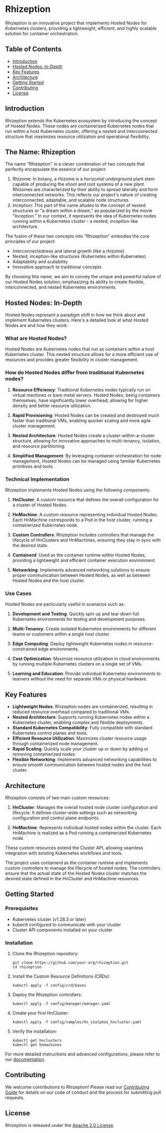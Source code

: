 # Rhizeption

Rhizeption is an innovative project that implements Hosted Nodes for Kubernetes clusters, providing a lightweight, efficient, and highly scalable solution for container orchestration.

## Table of Contents

- [Introduction](#introduction)
- [Hosted Nodes: In-Depth](#hosted-nodes-in-depth)
- [Key Features](#key-features)
- [Architecture](#architecture)
- [Getting Started](#getting-started)
- [Contributing](#contributing)
- [License](#license)

## Introduction

Rhizeption extends the Kubernetes ecosystem by introducing the concept of Hosted Nodes. These nodes are containerized Kubernetes nodes that run within a host Kubernetes cluster, offering a nested and interconnected structure that maximizes resource utilization and operational flexibility.

## The Name: Rhizeption
The name "Rhizeption" is a clever combination of two concepts that perfectly encapsulate the essence of our project:

1. Rhizome: In botany, a rhizome is a horizontal underground plant stem capable of producing the shoot and root systems of a new plant. Rhizomes are characterized by their ability to spread laterally and form interconnected networks. This reflects our project's nature of creating interconnected, adaptable, and scalable node structures.
2. Inception: This part of the name alludes to the concept of nested structures or "a dream within a dream," as popularized by the movie "Inception." In our context, it represents the idea of Kubernetes nodes running within a Kubernetes cluster - a nested, inception-like architecture.

The fusion of these two concepts into "Rhizeption" embodies the core principles of our project:

* Interconnectedness and lateral growth (like a rhizome)
* Nested, inception-like structures (Kubernetes within Kubernetes)
* Adaptability and scalability
* Innovative approach to traditional concepts

By choosing this name, we aim to convey the unique and powerful nature of our Hosted Nodes solution, emphasizing its ability to create flexible, interconnected, and nested Kubernetes environments.

## Hosted Nodes: In-Depth

Hosted Nodes represent a paradigm shift in how we think about and implement Kubernetes clusters. Here's a detailed look at what Hosted Nodes are and how they work:

### What are Hosted Nodes?

Hosted Nodes are Kubernetes nodes that run as containers within a host Kubernetes cluster. This nested structure allows for a more efficient use of resources and provides greater flexibility in cluster management.

### How do Hosted Nodes differ from traditional Kubernetes nodes?

1. **Resource Efficiency**: Traditional Kubernetes nodes typically run on virtual machines or bare metal servers. Hosted Nodes, being containers themselves, have significantly lower overhead, allowing for higher density and better resource utilization.

2. **Rapid Provisioning**: Hosted Nodes can be created and destroyed much faster than traditional VMs, enabling quicker scaling and more agile cluster management.

3. **Nested Architecture**: Hosted Nodes create a cluster-within-a-cluster structure, allowing for innovative approaches to multi-tenancy, isolation, and resource partitioning.

4. **Simplified Management**: By leveraging container orchestration for node management, Hosted Nodes can be managed using familiar Kubernetes primitives and tools.

### Technical Implementation

Rhizeption implements Hosted Nodes using the following components:

1. **HnCluster**: A custom resource that defines the overall configuration for a cluster of Hosted Nodes.

2. **HnMachine**: A custom resource representing individual Hosted Nodes. Each HnMachine corresponds to a Pod in the host cluster, running a containerized Kubernetes node.

3. **Custom Controllers**: Rhizeption includes controllers that manage the lifecycle of HnClusters and HnMachines, ensuring they stay in sync with the desired state.

4. **Containerd**: Used as the container runtime within Hosted Nodes, providing a lightweight and efficient container execution environment.

5. **Networking**: Implements advanced networking solutions to ensure proper communication between Hosted Nodes, as well as between Hosted Nodes and the host cluster.

### Use Cases

Hosted Nodes are particularly useful in scenarios such as:

1. **Development and Testing**: Quickly spin up and tear down full Kubernetes environments for testing and development purposes.

2. **Multi-Tenancy**: Create isolated Kubernetes environments for different teams or customers within a single host cluster.

3. **Edge Computing**: Deploy lightweight Kubernetes nodes in resource-constrained edge environments.

4. **Cost Optimization**: Maximize resource utilization in cloud environments by running multiple Kubernetes clusters on a single set of VMs.

5. **Learning and Education**: Provide individual Kubernetes environments to learners without the need for separate VMs or physical hardware.

## Key Features

- **Lightweight Nodes**: Rhizeption nodes are containerized, resulting in reduced resource overhead compared to traditional VMs.
- **Nested Architecture**: Supports running Kubernetes nodes within a Kubernetes cluster, enabling complex and flexible deployments.
- **Standard Kubernetes Compatibility**: Fully compatible with standard Kubernetes control planes and tools.
- **Efficient Resource Utilization**: Maximizes cluster resource usage through containerized node management.
- **Rapid Scaling**: Quickly scale your cluster up or down by adding or removing containerized nodes.
- **Flexible Networking**: Implements advanced networking capabilities to ensure smooth communication between hosted nodes and the host cluster.

## Architecture

Rhizeption consists of two main custom resources:

1. **HnCluster**: Manages the overall hosted node cluster configuration and lifecycle. It defines cluster-wide settings such as networking configuration and control plane endpoints.

2. **HnMachine**: Represents individual hosted nodes within the cluster. Each HnMachine is realized as a Pod running a containerized Kubernetes node.

These custom resources extend the Cluster API, allowing seamless integration with existing Kubernetes workflows and tools.

The project uses containerd as the container runtime and implements custom controllers to manage the lifecycle of hosted nodes. The controllers ensure that the actual state of the Hosted Nodes cluster matches the desired state defined in the HnCluster and HnMachine resources.

## Getting Started

### Prerequisites

- Kubernetes cluster (v1.28.3 or later)
- kubectl configured to communicate with your cluster
- Cluster API components installed on your cluster

### Installation

1. Clone the Rhizeption repository:
   ```
   git clone https://github.com/your-org/rhizeption.git
   cd rhizeption
   ```

2. Install the Custom Resource Definitions (CRDs):
   ```
   kubectl apply -f config/crd/bases
   ```

3. Deploy the Rhizeption controllers:
   ```
   kubectl apply -f config/manager/manager.yaml
   ```

4. Create your first HnCluster:
   ```
   kubectl apply -f config/samples/hn_v1alpha1_hncluster.yaml
   ```

5. Verify the installation:
   ```
   kubectl get hnclusters
   kubectl get hnmachines
   ```

For more detailed instructions and advanced configurations, please refer to our [documentation](https://docs.rhizeption.io).

## Contributing

We welcome contributions to Rhizeption! Please read our [Contributing Guide](CONTRIBUTING.md) for details on our code of conduct and the process for submitting pull requests.

## License

Rhizeption is released under the [Apache 2.0 License](LICENSE).